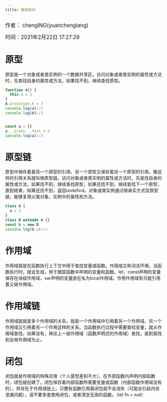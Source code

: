 ```yaml
---
title: 基础知识
---
```

<big>作者： chenglNG(yuanchenglang)</big>

<big>时间：2021年2月22日 17:27:29</big>

# 原型
原型是一个对象或者类实例的一个数据共享区。访问对象或者类实例的属性或方法时，先查找自身的属性或方法，如果找不到，继续查找原型。
```js
function A() {
  this.a = 2
}
A.prototype.b = 3
console.log(a)//2
console.log(b)//3


const a = {}
a.__proto__.test = 2
console.log(a)//2
```

# 原型链
原型中保存着着另一个原型的引用，另一个原型又保存着另一个原型的引用，像这样的引用关系就叫做原型链。访问对象或者类实例的属性或方法时，先查找自身的属性或方法，如果找不到，继续查找原型，如果还找不到，继续查找下一个原型，直到结束，如果还找不到，返回undefind。对象或类实例通过继承实方式现原型链，能够复用父类对象，实例中的属性和方法。
```js
class A {
  a = 2
}
class B extends A {}
const b = new B
console.log(b.a)//2
```

# 作用域
作用域就是在函数执行上下文中用于查找变量或函数。作用域又称词法环境，当函数执行时，就会生成，用于跟踪函数中声明的变量和函数。let、const声明的变量保存在块级作用域，var声明的变量放在名为local作用域。作用作用域有可能引用着父级作用域。


# 作用域链
作用域链就是多个作用域的关系，就是一个作用域中引用着另一个作用域，另一个作用域又引用着另一个作用这样的关系。当函数执行过程中需要查找变量，就从作用域查找，如果没有，再往上一级作用域（函数声明式的作用域）查找，直到查找到全局作用域为止。

# 闭包

闭包就是作用域的特殊应用（个人感觉差别不大）。在外部函数内声明内部函数时，闭包就创建了。闭包保存着内部函数所需要变量或函数（内部函数作用域没有的），并存在于作用域链上。只要有函数引用着闭包就不会消失（可能会引起内存泄漏问题），请不要多度使用闭包，或者清空无用的函数。（let fn = null）